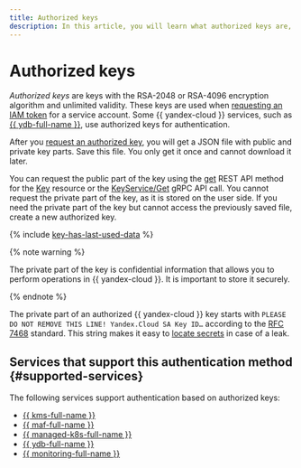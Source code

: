 ```yaml
---
title: Authorized keys
description: In this article, you will learn what authorized keys are, why we need them, and what services support this authentication method.
---
```


# Authorized keys


_Authorized keys_ are keys with the RSA-2048 or RSA-4096 encryption algorithm and unlimited validity. These keys are used when [requesting an IAM token](../../operations/iam-token/create-for-sa.md#via-cli) for a service account. Some {{ yandex-cloud }} services, such as [{{ ydb-full-name }}](../../../ydb/operations/connection.md#auth), use authorized keys for authentication.

After you [request an authorized key](../../operations/authorized-key/create.md), you will get a JSON file with public and private key parts. Save this file. You only get it once and cannot download it later.

You can request the public part of the key using the [get](../../api-ref/Key/get) REST API method for the [Key](../../api-ref/Key/) resource or the [KeyService/Get](api-ref/grpc/key_service#Get) gRPC API call. You cannot request the private part of the key, as it is stored on the user side. If you need the private part of the key but cannot access the previously saved file, create a new authorized key.

{% include [key-has-last-used-data](../../../_includes/iam/key-has-last-used-data.md) %}

{% note warning %}

The private part of the key is confidential information that allows you to perform operations in {{ yandex-cloud }}. It is important to store it securely.

{% endnote %}

The private part of an authorized {{ yandex-cloud }} key starts with `PLEASE DO NOT REMOVE THIS LINE! Yandex.Cloud SA Key ID…` according to the [RFC 7468](https://datatracker.ietf.org/doc/html/rfc7468#section-2) standard. This string makes it easy to [locate secrets](../../../security/operations/search-secrets.md) in case of a leak.

## Services that support this authentication method {#supported-services}

The following services support authentication based on authorized keys:



* [{{ kms-full-name }}](../../../kms/tutorials/index.md)
* [{{ maf-full-name }}](../../../managed-airflow/tutorials/data-processing-automation.md)
* [{{ managed-k8s-full-name }}](../../../managed-kubernetes/tutorials/index.md)
* [{{ ydb-full-name }}](../../../ydb/operations/connection.md#auth)
* [{{ monitoring-full-name }}](../../../monitoring/operations/unified-agent/non-yc.md#example)

